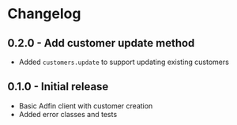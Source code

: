 # Changelog

## 0.2.0 - Add customer update method

- Added `customers.update` to support updating existing customers

## 0.1.0 - Initial release

- Basic Adfin client with customer creation
- Added error classes and tests

